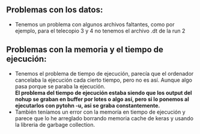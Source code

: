 ## Problemas con los datos: 

* Tenemos un problema con algunos archivos faltantes, como por ejemplo, para el telecopio 3 y 4 no tenemos el archivo .dt de la run 2

## Problemas con la memoria y el tiempo de ejecución:  

* Tenemos el problema de tiempo de ejecución, parecía que el ordenador cancelaba la ejecución cada cierto tiempo, pero no es así. Aunque algo pasa porque se paraba la ejecución.  
**El problema del tiempo de ejecución estaba siendo que los output del nohup se graban en buffer por lotes o algo así, pero si lo ponemos al ejecutarlos con pytohn -u, asi se graba constantemente.**  
* También teníamos un error con la memoría en tiempo de ejecución y parece que lo he arreglado borrando memoria cache de keras y usando la libreria de garbage collection.
